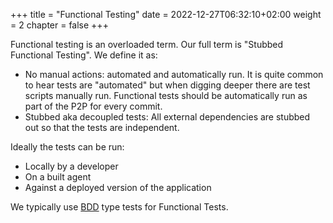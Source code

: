 +++
title = "Functional Testing"
date = 2022-12-27T06:32:10+02:00
weight = 2
chapter = false
+++

Functional testing is an overloaded term. Our full term is "Stubbed Functional Testing". We define it as:

* No manual actions: automated and automatically run. It is quite common to hear tests are "automated" but when digging deeper there are test scripts manually run. Functional tests should be automatically run as part of the P2P for every commit.
* Stubbed aka decoupled tests: All external dependencies are stubbed out so that the tests are independent. 

Ideally the tests can be run:

* Locally by a developer 
* On a built agent
* Against a deployed version of the application

We typically use [BDD](https://dannorth.net/introducing-bdd/) type tests for Functional Tests.
